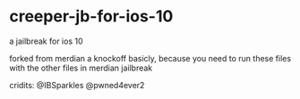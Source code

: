 # creeper-jb-for-ios-10
 a jailbreak for ios 10


forked from merdian
a knockoff basicly, because you need to run these files with the 
other files in merdian jailbreak

cridits: @IBSparkles
         @pwned4ever2
